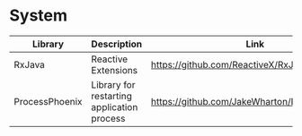 # System

| Library | Description | Link | Comments |
| --- | --- | --- | --- |
| RxJava | Reactive Extensions | https://github.com/ReactiveX/RxJava |
| ProcessPhoenix | Library for restarting application process | https://github.com/JakeWharton/ProcessPhoenix |
